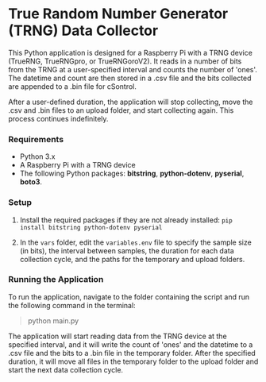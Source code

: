 # True Random Number Generator (TRNG) Data Collector

This Python application is designed for a Raspberry Pi with a TRNG device (TrueRNG, TrueRNGpro, or TrueRNGoroV2). It reads in a number of bits from the TRNG at a user-specified interval and counts the number of 'ones'. The datetime and count are then stored in a .csv file and the bits collected are appended to a .bin file for cSontrol.

After a user-defined duration, the application will stop collecting, move the .csv and .bin files to an upload folder, and start collecting again. This process continues indefinitely.
### Requirements

- Python 3.x
- A Raspberry Pi with a TRNG device
- The following Python packages: **bitstring**, **python-dotenv**, **pyserial**, **boto3**.

### Setup

1. Install the required packages if they are not already installed: `pip install bitstring python-dotenv pyserial`

2. In the `vars` folder, edit the `variables.env` file to specify the sample size (in bits), the interval between samples, the duration for each data collection cycle, and the paths for the temporary and upload folders.

### Running the Application

To run the application, navigate to the folder containing the script and run the following command in the terminal:


>python main.py

The application will start reading data from the TRNG device at the specified interval, and it will write the count of 'ones' and the datetime to a .csv file and the bits to a .bin file in the temporary folder. After the specified duration, it will move all files in the temporary folder to the upload folder and start the next data collection cycle.